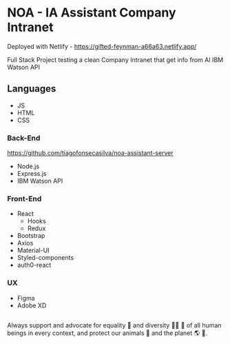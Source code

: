 # NOA - IA Assistant Company Intranet

Deployed with Netlify - https://gifted-feynman-a66a63.netlify.app/

Full Stack Project testing a clean Company Intranet that get info from AI IBM Watson API

## Languages
* JS
* HTML
* CSS

### Back-End
https://github.com/tiagofonsecasilva/noa-assistant-server
* Node.js
* Express.js
* IBM Watson API

### Front-End

* React
  *  Hooks
  *  Redux
* Bootstrap
* Axios
* Material-UI
* Styled-components
* auth0-react

### UX
* Figma
* Adobe XD

##
Always support and advocate for equality 👬 and diversity 👳‍♂️ 👵 of all human beings in every context, and protect our animals 🐝 and the planet 🌎 🌿.
